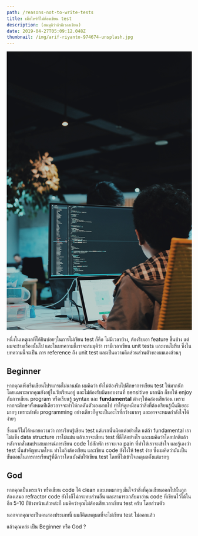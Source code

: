 ```yaml
---
path: /reasons-not-to-write-tests
title: เมื่อไหร่ที่ไม่ต้องเขียน test
description: (สมมุติว่าถ้ามีเวลาเขียน)
date: 2019-04-27T05:09:12.048Z
thumbnail: /img/arif-riyanto-974674-unsplash.jpg
---
```

![A man who writes code](/img/arif-riyanto-974674-unsplash.jpg "A man who writes code")

หนึ่งในเหตุผลที่ได้ยินบ่อยๆในการไม่เขียน test ก็คือ ไม่มีเวลาบ้าง, ต้องรีบเอา feature ขึ้นบ้าง แต่ผมจะข้ามเรื่องนั้นไป และในบทความนี้เราจะสมมุติว่า เรามีเวลาเขียน unit tests และงานไม่รีบ ซึ่งในบทความนี้จะเป็น การ reference ถึง unit test และเป็นความคิดส่วนส่วนตัวของผมเองล้วนๆ 

## Beginner

หากคุณเพิ่งเริ่มเขียนโปรแกรมไม่นานนัก ผมคิดว่า ยังไม่ต้องรีบไปศึกษาการเขียน test ให้มากนัก โดยเฉพาะหากคุณยังอยู่ในวัยเรียนอยู่ และไม่ต้องรับผิดชอบงานที่ sensitive มากนัก ก็ขอให้ enjoy กับการเขียน program หรือเรียนรู้ syntax และ **fundamental** ต่างๆให้คล่องเสียก่อน เพราะหากจะศึกษาทั้งหมดทีเดียวอาจจะทำให้กดดันตัวเองมากไป ทำให้ดูเหมือนว่าสิ่งที่ต้องเรียนรู้นั้นมีเยอะมากๆ เพราะลำพัง programming อย่างเดียวก็ดูจะเป็นอะไรที่กว้างมากๆ และอาจจะหมดกำลังใจได้ง่ายๆ 

ซึ่งผมก็ไม่ได้หมายความว่า การเรียนรู้เขียน test แต่แรกนั้นผิดแต่อย่างใด แต่ถ้า fundamental เราไม่แข็ง data structure เราไม่แม่น แล้วเราจะเขียน test ที่ดีได้อย่างไร และผมคิดว่าโดยปกติแล้ว หลังจากสั่งสมประสบการณ์การเขียน code ไปสักพัก เราจะเจอ pain ที่ทำให้เราจะเข้าใจ และรู้เองว่า test นั้นสำคัญขนาดไหน ทำไมถึงต้องเขียน และเขียน code ยังไงให้ test ง่าย ซึ่งผมคิดว่ามันเป็นขั้นตอนในการการเรียนรู้ที่ดีกว่าโดนบังคับให้เขียน test โดยที่ไม่เข้าใจเหตุผลตั้งแต่แรกๆ

## God

หากคุณเป็นพระเจ้า หรือเขียน code ได้ clean และเทพมากๆ มั่นใจว่าสิ่งที่คุณเขียนออกไปนั้นถูกต้องเสมอ refractor code ยังไงก็ไม่กระทบส่วนอื่น และสามารถกลับมาอ่าน code ที่เขียนไว้ได้ในอีก 5-10 ปีข้างหน้าแล้วหล่ะก็ ผมคิดว่าคุณไม่ต้องเสียเวลาเขียน test ครับ โดยส่วนตัว

นอกจากคุณจะเป็นคนสองประเภทนี้ ผมก็คิดเหตุผลที่จะไม่เขียน test ไม่ออกแล้ว

แล้วคุณหล่ะ เป็น Beginner หรือ God ?
